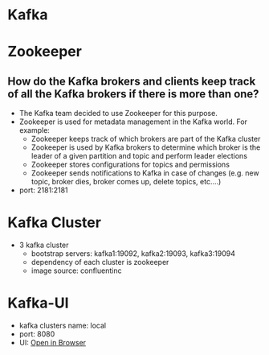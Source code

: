 # Kafka

# Zookeeper
## How do the Kafka brokers and clients keep track of all the Kafka brokers if there is more than one? 
- The Kafka team decided to use Zookeeper for this purpose.
- Zookeeper is used for metadata management in the Kafka world. For example:
    - Zookeeper keeps track of which brokers are part of the Kafka cluster
    - Zookeeper is used by Kafka brokers to determine which broker is the leader of a given partition and topic and perform leader elections
    - Zookeeper stores configurations for topics and permissions
    - Zookeeper sends notifications to Kafka in case of changes (e.g. new topic, broker dies, broker comes up, delete topics, etc.…)
- port: 2181:2181

# Kafka Cluster
- 3 kafka cluster
    - bootstrap servers: kafka1:19092, kafka2:19093, kafka3:19094
    - dependency of each cluster is zookeeper
    - image source: confluentinc

# Kafka-UI
- kafka clusters name: local
- port: 8080
- UI: [Open in Browser](localhost:8080)
